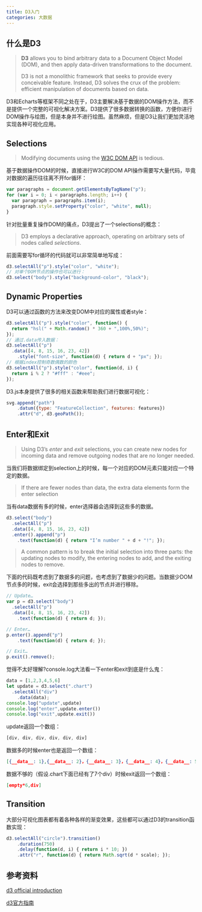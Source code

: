 ```yaml
---
title: D3入门
categories: 大数据
---
```


## 什么是D3

> **D3** allows you to bind arbitrary data to a Document Object Model (DOM), and then apply data-driven transformations to the document. 
>
> D3 is not a monolithic framework that seeks to provide every conceivable feature. Instead, D3 solves the crux of the problem: efficient manipulation of documents based on data. 

D3和Echarts等框架不同之处在于，D3主要解决基于数据的DOM操作方法，而不是提供一个完整的可视化解决方案。D3提供了很多数据转换的函数，方便你进行DOM操作与绘图，但是本身并不进行绘图。虽然麻烦，但是D3让我们更加灵活地实现各种可视化应用。

<!-- more -->

## Selections

> Modifying documents using the [W3C DOM API](https://www.w3.org/DOM/DOMTR) is tedious.

基于数据操作DOM的时候，直接进行W3C的DOM API操作需要写大量代码，毕竟对数据的遍历往往离不开for循环：

```javascript
var paragraphs = document.getElementsByTagName("p");
for (var i = 0; i < paragraphs.length; i++) {
  var paragraph = paragraphs.item(i);
  paragraph.style.setProperty("color", "white", null);
}
```

针对批量重复操作DOM的痛点，D3提出了一个selections的概念：

> D3 employs a declarative approach, operating on arbitrary sets of nodes called *selections*. 

前面需要写for循环的代码就可以非常简单地写成：

```javascript
d3.selectAll("p").style("color", "white");
// 对单个DOM节点的操作也可以进行：
d3.select("body").style("background-color", "black");
```

## Dynamic Properties

D3可以通过函数的方法来改变DOM中对应的属性或者style：

```javascript
d3.selectAll("p").style("color", function() {
  return "hsl(" + Math.random() * 360 + ",100%,50%)";
});
// 通过.data传入数据：
d3.selectAll("p")
  .data([4, 8, 15, 16, 23, 42])
    .style("font-size", function(d) { return d + "px"; });
// 根据index控制奇数偶数的颜色
d3.selectAll("p").style("color", function(d, i) {
  return i % 2 ? "#fff" : "#eee";
});
```

D3.js本身提供了很多的相关函数来帮助我们进行数据可视化：

```javascript
svg.append("path")
    .datum({type: "FeatureCollection", features: features})
    .attr("d", d3.geoPath());
```

## Enter和Exit

> Using D3’s *enter* and *exit* selections, you can create new nodes for incoming data and remove outgoing nodes that are no longer needed.

当我们将数据绑定到selection上的时候，每一个对应的DOM元素只能对应一个特定的数据。

> If there are fewer nodes than data, the extra data elements form the enter selection

当有data数据有多的时候，enter选择器会选择到这些多的数据。

```javascript
d3.select("body")
  .selectAll("p")
  .data([4, 8, 15, 16, 23, 42])
  .enter().append("p")
    .text(function(d) { return "I’m number " + d + "!"; });
```

> A common pattern is to break the initial selection into three parts: the updating nodes to modify, the entering nodes to add, and the exiting nodes to remove.

下面的代码既考虑到了数据多的问题，也考虑到了数据少的问题。当数据少DOM节点多的时候，exit会选择到那些多出的节点并进行移除。

```javascript
// Update…
var p = d3.select("body")
  .selectAll("p")
  .data([4, 8, 15, 16, 23, 42])
    .text(function(d) { return d; });

// Enter…
p.enter().append("p")
    .text(function(d) { return d; });

// Exit…
p.exit().remove();
```

觉得不太好理解?console.log大法看一下enter和exit到底是什么鬼：

```javascript
data = [1,2,3,4,5,6]
let update = d3.select(".chart")
  .selectAll("div")
    .data(data);
console.log("update",update)
console.log("enter",update.enter())
console.log("exit",update.exit())
```

update返回一个数组：

```javascript
[div, div, div, div, div, div]
```

数据多的时候enter也是返回一个数组：

```json
[{__data__: 1},{__data__: 2}，{__data__: 3}，{__data__: 4}，{__data__: 5}，{__data__: 6}]
```

数据不够的（假设.chart下面已经有了7个div）时候exit返回一个数组：

```json
[empty*6,div]
```

## Transition

大部分可视化图表都有着各种各样的渐变效果，这些都可以通过D3的transition函数实现：

```javascript
d3.selectAll("circle").transition()
    .duration(750)
    .delay(function(d, i) { return i * 10; })
    .attr("r", function(d) { return Math.sqrt(d * scale); });
```

## 参考资料

[d3 official introduction](https://d3js.org/#selections)

[d3官方指南](https://github.com/d3/d3/wiki/Tutorials)

